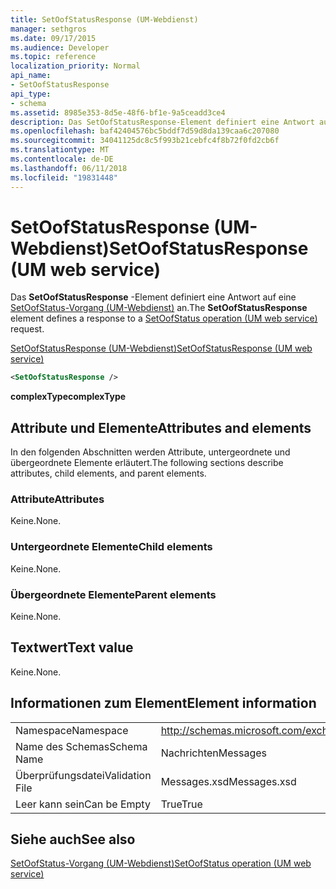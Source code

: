 ```yaml
---
title: SetOofStatusResponse (UM-Webdienst)
manager: sethgros
ms.date: 09/17/2015
ms.audience: Developer
ms.topic: reference
localization_priority: Normal
api_name:
- SetOofStatusResponse
api_type:
- schema
ms.assetid: 8985e353-8d5e-48f6-bf1e-9a5ceadd3ce4
description: Das SetOofStatusResponse-Element definiert eine Antwort auf eine SetOofStatus-Vorgang (UM-Webdienst) an.
ms.openlocfilehash: baf42404576bc5bddf7d59d8da139caa6c207080
ms.sourcegitcommit: 34041125dc8c5f993b21cebfc4f8b72f0fd2cb6f
ms.translationtype: MT
ms.contentlocale: de-DE
ms.lasthandoff: 06/11/2018
ms.locfileid: "19831448"
---
```

# <a name="setoofstatusresponse-um-web-service"></a><span data-ttu-id="c7e53-103">SetOofStatusResponse (UM-Webdienst)</span><span class="sxs-lookup"><span data-stu-id="c7e53-103">SetOofStatusResponse (UM web service)</span></span>

<span data-ttu-id="c7e53-104">Das **SetOofStatusResponse** -Element definiert eine Antwort auf eine [SetOofStatus-Vorgang (UM-Webdienst)](setoofstatus-operation-um-web-service.md) an.</span><span class="sxs-lookup"><span data-stu-id="c7e53-104">The **SetOofStatusResponse** element defines a response to a [SetOofStatus operation (UM web service)](setoofstatus-operation-um-web-service.md) request.</span></span> 
  
[<span data-ttu-id="c7e53-105">SetOofStatusResponse (UM-Webdienst)</span><span class="sxs-lookup"><span data-stu-id="c7e53-105">SetOofStatusResponse (UM web service)</span></span>](setoofstatusresponse-um-web-service.md)
  
```xml
<SetOofStatusResponse />
```

 <span data-ttu-id="c7e53-106">**complexType**</span><span class="sxs-lookup"><span data-stu-id="c7e53-106">**complexType**</span></span>
## <a name="attributes-and-elements"></a><span data-ttu-id="c7e53-107">Attribute und Elemente</span><span class="sxs-lookup"><span data-stu-id="c7e53-107">Attributes and elements</span></span>

<span data-ttu-id="c7e53-108">In den folgenden Abschnitten werden Attribute, untergeordnete und übergeordnete Elemente erläutert.</span><span class="sxs-lookup"><span data-stu-id="c7e53-108">The following sections describe attributes, child elements, and parent elements.</span></span>
  
### <a name="attributes"></a><span data-ttu-id="c7e53-109">Attribute</span><span class="sxs-lookup"><span data-stu-id="c7e53-109">Attributes</span></span>

<span data-ttu-id="c7e53-110">Keine.</span><span class="sxs-lookup"><span data-stu-id="c7e53-110">None.</span></span>
  
### <a name="child-elements"></a><span data-ttu-id="c7e53-111">Untergeordnete Elemente</span><span class="sxs-lookup"><span data-stu-id="c7e53-111">Child elements</span></span>

<span data-ttu-id="c7e53-112">Keine.</span><span class="sxs-lookup"><span data-stu-id="c7e53-112">None.</span></span>
  
### <a name="parent-elements"></a><span data-ttu-id="c7e53-113">Übergeordnete Elemente</span><span class="sxs-lookup"><span data-stu-id="c7e53-113">Parent elements</span></span>

<span data-ttu-id="c7e53-114">Keine.</span><span class="sxs-lookup"><span data-stu-id="c7e53-114">None.</span></span>
  
## <a name="text-value"></a><span data-ttu-id="c7e53-115">Textwert</span><span class="sxs-lookup"><span data-stu-id="c7e53-115">Text value</span></span>

<span data-ttu-id="c7e53-116">Keine.</span><span class="sxs-lookup"><span data-stu-id="c7e53-116">None.</span></span>
  
## <a name="element-information"></a><span data-ttu-id="c7e53-117">Informationen zum Element</span><span class="sxs-lookup"><span data-stu-id="c7e53-117">Element information</span></span>

|||
|:-----|:-----|
|<span data-ttu-id="c7e53-118">Namespace</span><span class="sxs-lookup"><span data-stu-id="c7e53-118">Namespace</span></span>  <br/> |http://schemas.microsoft.com/exchange/services/2006/messages  <br/> |
|<span data-ttu-id="c7e53-119">Name des Schemas</span><span class="sxs-lookup"><span data-stu-id="c7e53-119">Schema Name</span></span>  <br/> |<span data-ttu-id="c7e53-120">Nachrichten</span><span class="sxs-lookup"><span data-stu-id="c7e53-120">Messages</span></span>  <br/> |
|<span data-ttu-id="c7e53-121">Überprüfungsdatei</span><span class="sxs-lookup"><span data-stu-id="c7e53-121">Validation File</span></span>  <br/> |<span data-ttu-id="c7e53-122">Messages.xsd</span><span class="sxs-lookup"><span data-stu-id="c7e53-122">Messages.xsd</span></span>  <br/> |
|<span data-ttu-id="c7e53-123">Leer kann sein</span><span class="sxs-lookup"><span data-stu-id="c7e53-123">Can be Empty</span></span>  <br/> |<span data-ttu-id="c7e53-124">True</span><span class="sxs-lookup"><span data-stu-id="c7e53-124">True</span></span>  <br/> |
   
## <a name="see-also"></a><span data-ttu-id="c7e53-125">Siehe auch</span><span class="sxs-lookup"><span data-stu-id="c7e53-125">See also</span></span>



[<span data-ttu-id="c7e53-126">SetOofStatus-Vorgang (UM-Webdienst)</span><span class="sxs-lookup"><span data-stu-id="c7e53-126">SetOofStatus operation (UM web service)</span></span>](setoofstatus-operation-um-web-service.md)

